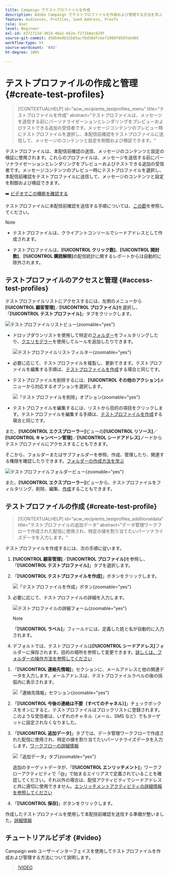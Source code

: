 ```yaml
---
title: Campaign でテストプロファイルを作成
description: Adobe Campaign でテストプロファイルを作成および管理する方法を学ぶ
feature: Audiences, Profiles, Seed Address, Proofs
role: User
level: Beginner
exl-id: d372713d-3024-46a1-b62e-f271b8ac829f
source-git-commit: d58b9e9b32b85acfbd58dfcbef2000f859feb40d
workflow-type: ht
source-wordcount: '643'
ht-degree: 100%

---
```


# テストプロファイルの作成と管理 {#create-test-profiles}

>[!CONTEXTUALHELP]
>id="acw_recipients_testprofiles_menu"
>title="テストプロファイルを作成"
>abstract="テストプロファイルは、メッセージを送信する前にパーソナライゼーションとレンダリングをプレビューおよびテストできる追加の受信者です。メッセージコンテンツのプレビュー時にテストプロファイルを選択し、本配信前確認をテストプロファイルに送信して、メッセージのコンテンツと設定を制御および検証できます。"

テストプロファイルは、本配信前確認の送信、メッセージのコンテンツと設定の検証に使用されます。これらのプロファイルは、メッセージを送信する前にパーソナライゼーションとレンダリングをプレビューおよびテストできる追加の受信者です。メッセージコンテンツのプレビュー時にテストプロファイルを選択し、本配信前確認をテストプロファイルに送信して、メッセージのコンテンツと設定を制御および検証できます。

➡️ [ビデオでこの機能を確認する](#video)

<!--Learn more about test profiles in the [Campaign v8 (client console) documentation](https://experienceleague.adobe.com/docs/campaign/campaign-v8/audience/add-profiles/test-profiles.html){target="_blank"}.-->

テストプロファイルに本配信前確認を送信する手順については、[この節](../preview-test/test-deliveries.md#test-profiles)を参照してください。

>[!NOTE]
>
>* テストプロファイルは、クライアントコンソールでシードアドレスとして作成されます。
>
>* テストプロファイルは、**[!UICONTROL クリック数]**、**[!UICONTROL 開封数]**、**[!UICONTROL 購読解除]**&#x200B;の配信統計に関するレポートからは自動的に除外されます。

## テストプロファイルのアクセスと管理 {#access-test-profiles}

テストプロファイルリストにアクセスするには、左側のメニューから&#x200B;**[!UICONTROL 顧客管理]**／**[!UICONTROL プロファイル]**&#x200B;を選択し、「**[!UICONTROL テストプロファイル]**」タブをクリックします。

![テストプロファイルリストビュー](assets/test-profile-list.png){zoomable="yes"}

* ドロップダウンリストを使用して特定の[フォルダー](../get-started/permissions.md#folders)をフィルタリングしたり、[クエリモデラー](../query/query-modeler-overview.md)を使用してルールを追加したりできます。

  ![テストプロファイルリストフィルター](assets/test-profile-list-filters.png){zoomable="yes"}

* 必要に応じて、テストプロファイルを複製し、更新できます。テストプロファイルを編集する手順は、[テストプロファイルを作成](#create-test-profile)する場合と同じです。

* テストプロファイルを削除するには、**[!UICONTROL その他のアクション]**&#x200B;メニューから対応するオプションを選択します。

  ![「テストプロファイルを削除」オプション](assets/test-profile-list-delete.png){zoomable="yes"}

* テストプロファイルを編集するには、リストから目的の項目をクリックします。テストプロファイルを編集する手順は、[テストプロファイルを作成](#create-test-profile)する場合と同じです。

また、**[!UICONTROL エクスプローラー]**&#x200B;ビューの&#x200B;**[!UICONTROL リソース]**／**[!UICONTROL キャンペーン管理]**／**[!UICONTROL シードアドレス]**&#x200B;ノードからテストプロファイルにアクセスすることもできます。

そこから、フォルダーまたはサブフォルダーを参照、作成、管理したり、関連する権限を確認したりできます。[フォルダーの作成方法を学ぶ](../get-started/permissions.md#folders)

![テストプロファイルフォルダービュー](assets/test-profiles-folders.png){zoomable="yes"}

また、**[!UICONTROL エクスプローラー]**&#x200B;ビューから、テストプロファイルをフィルタリング、削除、編集、[作成](#create-test-profile)することもできます。

## テストプロファイルの作成 {#create-test-profile}

>[!CONTEXTUALHELP]
>id="acw_recipients_testprofiles_additionaldata"
>title="テストプロファイルの追加データ"
>abstract="データ管理ワークフローで作成された配信に使用され、特定の値を割り当てたいパーソナライズデータを入力します。"

テストプロファイルを作成するには、次の手順に従います。

1. **[!UICONTROL 顧客管理]**／**[!UICONTROL プロファイル]**&#x200B;を参照し、「**[!UICONTROL テストプロファイル]**」タブを選択します。

1. 「**[!UICONTROL テストプロファイルを作成]**」ボタンをクリックします。

   ![「テストプロファイルを作成」ボタン](assets/test-profile-create.png){zoomable="yes"}

1. 必要に応じて、テストプロファイルの詳細を入力します。<!--Most of the fields are the same as when creating profiles. [Learn more]-->

   ![テストプロファイルの詳細フォーム](assets/test-profile-details.png){zoomable="yes"}

   >[!NOTE]
   >
   >「**[!UICONTROL ラベル]**」フィールドには、定義した姓と名が自動的に入力されます。

1. デフォルトでは、テストプロファイルは&#x200B;**[!UICONTROL シードアドレス]**&#x200B;フォルダーに保存されます。目的の場所を参照して変更できます。[詳しくは、フォルダーの操作方法を参照してください](../get-started/permissions.md#folders)

   <!--![](assets/test-profile-folder.png){zoomable="yes"}-->

<!--
You do not need to enter all fields of each tab when creating a seed address. Missing personalization elements are entered randomly during delivery analysis. (Not valid?)
-->

1. 「**[!UICONTROL 連絡先情報]**」セクションに、メールアドレスと他の関連データを入力します。メールアドレスは、テストプロファイルラベルの後の括弧内に表示されます。

   ![「連絡先情報」セクション](assets/test-profile-address.png){zoomable="yes"}

1. 「**[!UICONTROL 今後の連絡は不要（すべてのチャネル）]**」チェックボックスをオンにすると、テストプロファイルはブロックリストに登録されます。このような受信者は、いずれのチャネル（メール、SMS など）でもターゲットに設定されなくなりました。

1. 「**[!UICONTROL 追加データ]**」タブでは、データ管理ワークフローで作成された配信に使用され、特定の値を割り当てたいパーソナライズデータを入力します。[ワークフローの詳細情報](../workflows/gs-workflows.md)

   ![「追加データ」タブ](assets/test-profile-additional-data.png){zoomable="yes"}

   追加のターゲットデータが、「**[!UICONTROL エンリッチメント]**」ワークフローアクティビティで「@」で始まるエイリアスで定義されていることを確認してください。それ以外の場合は、配信アクティビティでシードアドレスと共に適切に使用できません。[エンリッチメントアクティビティの詳細情報を参照してください](../workflows/activities/enrichment.md)

1. 「**[!UICONTROL 保存]**」ボタンをクリックします。

作成したテストプロファイルを使用して本配信前確認を送信する準備が整いました。[詳細情報](../preview-test/test-deliveries.md#test-profiles)

<!--Use test profiles in Direct mail? cf v7/v8-->

## チュートリアルビデオ {#video}

Campaign web ユーザーインターフェイスを使用してテストプロファイルを作成および管理する方法について説明します。

>[!VIDEO](https://video.tv.adobe.com/v/3442844?quality=12)